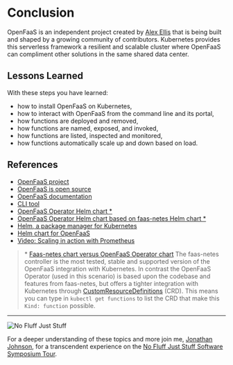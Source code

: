 # Conclusion #

OpenFaaS is an independent project created by [Alex Ellis](https://www.alexellis.io/) that is being built and shaped by a growing community of contributors. Kubernetes provides this serverless framework a resilient and scalable cluster where OpenFaaS can compliment other solutions in the same shared data center.

## Lessons Learned ##

With these steps you have learned:

- how to install OpenFaaS on Kubernetes,
- how to interact with OpenFaaS from the command line and its portal,
- how functions are deployed and removed,
- how functions are named, exposed, and invoked,
- how functions are listed, inspected and monitored,
- how functions automatically scale up and down based on load.

## References ##

- [OpenFaaS project](https://www.openfaas.com/)
- [OpenFaaS is open source](https://github.com/openfaas/faas)
- [OpenFaaS documentation](https://docs.openfaas.com/)
- [CLI tool](https://github.com/openfaas/faas-cli)
- [OpenFaaS Operator Helm chart *](https://github.com/openfaas-incubator/openfaas-operator)
- [OpenFaaS Operator Helm chart based on faas-netes Helm chart *](https://github.com/openfaas/faas-netes)
- [Helm, a package manager for Kubernetes](https://helm.sh/)
- [Helm chart for OpenFaaS](https://github.com/openfaas-incubator/openfaas-operator)
- [Video: Scaling in action with Prometheus](https://www.youtube.com/watch?v=0DbrLsUvaso)

> \* [Faas-netes chart versus OpenFaaS Operator chart](https://github.com/openfaas/faas-netes/tree/master/chart/openfaas#faas-netes-vs-openfaas-operator)
> The faas-netes controller is the most tested, stable and supported version of the OpenFaaS integration with Kubernetes. In contrast the OpenFaaS Operator (used in this scenario) is based upon the codebase and features from faas-netes, but offers a tighter integration with Kubernetes through [CustomResourceDefinitions](https://kubernetes.io/docs/concepts/extend-kubernetes/api-extension/custom-resources/) (CRD). This means you can type in `kubectl get functions` to list the CRD that make this `Kind: function` possible.

------
![No Fluff Just Stuff](/javajon/courses/kubernetes-serverless/openfaas/assets/nfjs.png "No Fluff Just Stuff")

For a deeper understanding of these topics and more join me, [Jonathan Johnson](https://www.linkedin.com/in/javajon/), for a transcendent experience on the [No Fluff Just Stuff Software Symposium Tour](https://nofluffjuststuff.com/home/main).